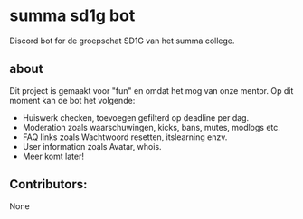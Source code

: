# summa sd1g bot
Discord bot for de groepschat SD1G van het summa college.

## about
Dit project is gemaakt voor "fun" en omdat het mog van onze mentor. 
Op dit moment kan de bot het volgende:
- Huiswerk checken, toevoegen gefilterd op deadline per dag.
- Moderation zoals waarschuwingen, kicks, bans, mutes, modlogs  etc.
- FAQ links zoals Wachtwoord resetten, itslearning enzv.
- User information zoals Avatar, whois.
- Meer komt later!

## Contributors:
None
